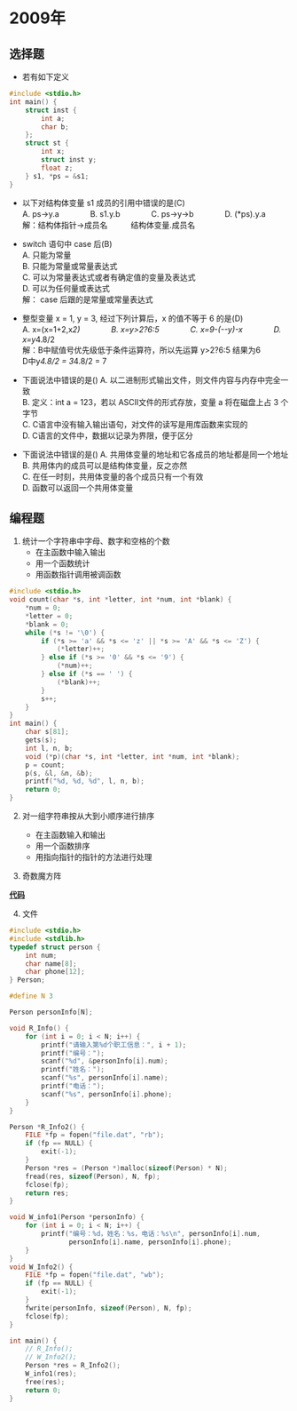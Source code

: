 # 2009年
## 选择题
+ 若有如下定义
```c
#include <stdio.h>
int main() {
    struct inst {
        int a;
        char b;
    };
    struct st {
        int x;
        struct inst y;
        float z;
    } s1, *ps = &s1;
}
```
+ 以下对结构体变量 s1 成员的引用中错误的是(C)<br/>
A. ps->y.a　　　　B. s1.y.b　　　　C. ps->y->b　　　　D. (*ps).y.a<br/>
解：结构体指针->成员名　　　结构体变量.成员名

+ switch 语句中 case 后(B)<br/>
A. 只能为常量<br/>
B. 只能为常量或常量表达式<br/>
C. 可以为常量表达式或者有确定值的变量及表达式<br/>
D. 可以为任何量或表达式<br/>
解： case 后跟的是常量或常量表达式

+ 整型变量 x = 1, y = 3, 经过下列计算后，x 的值不等于 6 的是(D)<br/>
A. x=(x=1+2,x*2)　　　　B. x=y>2?6:5　　　　C. x=9-(--y)-x　　　　D. x=y*4.8/2<br/>
解：B中赋值号优先级低于条件运算符，所以先运算 y>2?6:5 结果为6　　　D中y*4.8/2 = 3*4.8/2 = 7

+ 下面说法中错误的是()
A. 以二进制形式输出文件，则文件内容与内存中完全一致<br/>
B. 定义：int a = 123，若以 ASCII文件的形式存放，变量 a 将在磁盘上占 3 个字节<br/>
C. C语言中没有输入输出语句，对文件的读写是用库函数来实现的<br/>
D. C语言的文件中，数据以记录为界限，便于区分<br/>

+ 下面说法中错误的是()
A. 共用体变量的地址和它各成员的地址都是同一个地址<br/>
B. 共用体内的成员可以是结构体变量，反之亦然<br/>
C. 在任一时刻，共用体变量的各个成员只有一个有效<br/>
D. 函数可以返回一个共用体变量<br/>

## 编程题
1. 统计一个字符串中字母、数字和空格的个数
    + 在主函数中输入输出
    + 用一个函数统计
    + 用函数指针调用被调函数

```c
#include <stdio.h>
void count(char *s, int *letter, int *num, int *blank) {
    *num = 0;
    *letter = 0;
    *blank = 0;
    while (*s != '\0') {
        if (*s >= 'a' && *s <= 'z' || *s >= 'A' && *s <= 'Z') {
            (*letter)++;
        } else if (*s >= '0' && *s <= '9') {
            (*num)++;
        } else if (*s == ' ') {
            (*blank)++;
        }
        s++;
    }
}
int main() {
    char s[81];
    gets(s);
    int l, n, b;
    void (*p)(char *s, int *letter, int *num, int *blank);
    p = count;
    p(s, &l, &n, &b);
    printf("%d, %d, %d", l, n, b);
    return 0;
}
```
2. 对一组字符串按从大到小顺序进行排序
    + 在主函数输入和输出
    + 用一个函数排序
    + 用指向指针的指针的方法进行处理


3. 奇数魔方阵

[**代码**](/c/case/#奇数魔方阵)

4. 文件
```c
#include <stdio.h>
#include <stdlib.h>
typedef struct person {
    int num;
    char name[8];
    char phone[12];
} Person;

#define N 3

Person personInfo[N];

void R_Info() {
    for (int i = 0; i < N; i++) {
        printf("请输入第%d个职工信息：", i + 1);
        printf("编号：");
        scanf("%d", &personInfo[i].num);
        printf("姓名：");
        scanf("%s", personInfo[i].name);
        printf("电话：");
        scanf("%s", personInfo[i].phone);
    }
}

Person *R_Info2() {
    FILE *fp = fopen("file.dat", "rb");
    if (fp == NULL) {
        exit(-1);
    }
    Person *res = (Person *)malloc(sizeof(Person) * N);
    fread(res, sizeof(Person), N, fp);
    fclose(fp);
    return res;
}

void W_info1(Person *personInfo) {
    for (int i = 0; i < N; i++) {
        printf("编号：%d，姓名：%s，电话：%s\n", personInfo[i].num,
               personInfo[i].name, personInfo[i].phone);
    }
}
void W_Info2() {
    FILE *fp = fopen("file.dat", "wb");
    if (fp == NULL) {
        exit(-1);
    }
    fwrite(personInfo, sizeof(Person), N, fp);
    fclose(fp);
}

int main() {
    // R_Info();
    // W_Info2();
    Person *res = R_Info2();
    W_info1(res);
    free(res);
    return 0;
}
```